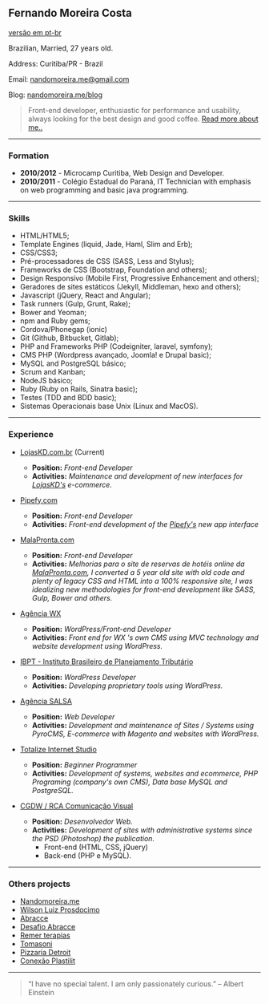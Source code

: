 ## **Fernando Moreira Costa**

[versão em pt-br](/README-pt-br.md)

Brazilian, Married, 27 years old.

Address: Curitiba/PR - Brazil

Email: [nandomoreira.me@gmail.com](mailto:nandomoreira.me@gmail.com)

Blog: [nandomoreira.me/blog](https://nandomoreira.me/blog)

> Front-end developer, enthusiastic for performance and usability, always looking for the best design and good coffee. [Read more about me..](https://nandomoreira.me/about/)

---

### Formation

* **2010/2012** - Microcamp Curitiba, Web Design and Developer.
* **2010/2011** - Colégio Estadual do Paraná, IT Technician with emphasis on web programming and basic java programming.

---

### Skills

* HTML/HTML5;
* Template Engines (liquid, Jade, Haml, Slim and Erb);
* CSS/CSS3;
* Pré-processadores de CSS (SASS, Less and Stylus);
* Frameworks de CSS (Bootstrap, Foundation and others);
* Design Responsivo (Mobile First, Progressive Enhancement and others);
* Geradores de sites estáticos (Jekyll, Middleman, hexo and others);
* Javascript (jQuery, React and Angular);
* Task runners (Gulp, Grunt, Rake);
* Bower and Yeoman;
* npm and Ruby gems;
* Cordova/Phonegap (ionic)
* Git (Github, Bitbucket, Gitlab);
* PHP and Frameworks PHP (Codeigniter, laravel, symfony);
* CMS PHP (Wordpress avançado, Joomla! e Drupal basic);
* MySQL and PostgreSQL básico;
* Scrum and Kanban;
* NodeJS básico;
* Ruby (Ruby on Rails, Sinatra basic);
* Testes (TDD and BDD basic);
* Sistemas Operacionais base Unix (Linux and MacOS).

---

### Experience

* [LojasKD.com.br](https://www.lojaskd.com.br/) (Current)
    * **Position:** *Front-end Developer*
    * **Activities:** *Maintenance and development of new interfaces for [LojasKD's](https://www.lojaskd.com.br/) e-commerce.*

* [Pipefy.com](http://pipefy.com)
    * **Position:** *Front-end Developer*
    * **Activities:** *Front-end development of the [Pipefy's](http://app.pipefy.com) new app interface*

* [MalaPronta.com](http://malapronta.com.br/)
    * **Position:** *Front-end Developer*
    * **Activities:** *Melhorias para o site de reservas de hotéis online da [MalaPronta.com](http://malapronta.com.br/), I converted a 5 year old site with old code and plenty of legacy CSS and HTML into a 100% responsive site, I was idealizing new methodologies for front-end development like SASS, Gulp, Bower and others.*

* [Agência WX](http://agenciawx.com.br/)
    * **Position:** *WordPress/Front-end Developer*
    * **Activities:** *Front end for WX 's own CMS using MVC technology and website development using WordPress.*

* [IBPT - Instituto Brasileiro de Planejamento Tributário](http://www.ibpt.org.br/)
    * **Position:** *WordPress Developer*
    * **Activities:** *Developing proprietary tools using WordPress.*

* [Agência SALSA](http://salsa.ag/)
    * **Position:** *Web Developer*
    * **Activities:** *Development and maintenance of Sites / Systems using PyroCMS, E-commerce with Magento and websites with WordPress.*
    
* [Totalize Internet Studio](http://www.totalize.com.br/)
    * **Position:** *Beginner Programmer*
    * **Activities:** *Development of systems, websites and ecommerce, PHP Programing (company's own CMS), Data base MySQL and PostgreSQL.*
 
* [CGDW / RCA Comunicação Visual](http://www.cgdw.com.br/)
   * **Position:** *Desenvolvedor Web.*
   * **Activities:** *Development of sites with administrative systems since the PSD (Photoshop) the publication.*
      * Front-end (HTML, CSS, jQuery)
      * Back-end (PHP e MySQL).

---

### Others projects

* [Nandomoreira.me](https://nandomoreira.me/)
* [Wilson Luiz Prosdocimo](http://wprosdocimo.com.br/)
* [Abracce](http://www.abracce.org.br/)
* [Desafio Abracce](http://desafio.abracce.org.br/)
* [Remer terapias](http://remerterapias.com.br/)
* [Tomasoni](http://tomasoni.ind.br/)
* [Pizzaria Detroit](http://www.pizzariadetroit.com.br/)
* [Conexão Plastilit](http://www.conexaoplastilit.com.br/)

---

> “I have no special talent. I am only passionately curious.” – Albert Einstein
